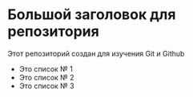 #  Большой заголовок для репозитория
Этот репозиторий создан для изучения  Git и Github

- Это список № 1
- Это список № 2
- Это список № 3
